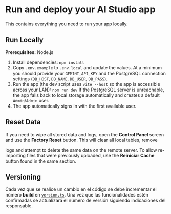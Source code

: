 # Run and deploy your AI Studio app

This contains everything you need to run your app locally.

## Run Locally

**Prerequisites:**  Node.js


1. Install dependencies:
   `npm install`
2. Copy `.env.example` to `.env.local` and update the values. At a minimum you
   should provide your `GEMINI_API_KEY` and the PostgreSQL connection settings
   (`DB_HOST`, `DB_NAME`, `DB_USER`, `DB_PASS`).
3. Run the app (the dev script uses `vite --host` so the app is accessible across your LAN):
   `npm run dev`
   If the PostgreSQL server is unreachable, the app falls back to local storage automatically and creates a default `Admin`/`Admin` user.
4. The app automatically signs in with the first available user.

## Reset Data

If you need to wipe all stored data and logs, open the **Control Panel** screen
and use the **Factory Reset** button. This will clear all local tables, remove

logs and attempt to delete the same data on the remote server. To allow
re-importing files that were previously uploaded, use the **Reiniciar Cache**
button found in the same section.


## Versioning

Cada vez que se realice un cambio en el código se debe incrementar el número **build** en [`version.ts`](version.ts). Una vez que las funcionalidades estén confirmadas se actualizará el número de versión siguiendo indicaciones del responsable.

